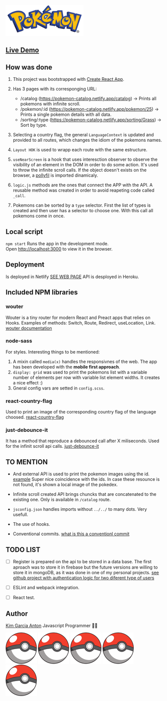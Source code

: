 <img alt="Magic mashroom"
    src="https://github.com/kimbali/pokemons-app/blob/main/src/images/pokemon-logo.png?raw=true"
    height="100px" />
	
## [Live Demo](https://pokemon-catalog.netlify.app)

## How was done

1. This project was bootstrapped with [Create React App](https://github.com/facebook/create-react-app).

2. Has 3 pages with its corresponging URL:

   - /catalog (https://pokemon-catalog.netlify.app/catalog) -> Prints all pokemons with infinite scroll. 
   - /pokemon/:id (https://pokemon-catalog.netlify.app/pokemon/25) -> Prints a single pokemon details with all data. 
   - /sorting/:type (https://pokemon-catalog.netlify.app/sorting/Grass) -> Sort by type. 

3. Selecting a country flag, the general `LanguageContext` is updated and provided to all routes, which changes the idiom of the pokemons names. 

4. `Layout HOK` is used to wrapp each route with the same estructure.

5. `useNearScreen` is a hook that uses interesction observer to observe the visibility of an element in the DOM in order to do some action. It's used to throw the infinite scroll calls. If the object doesn't exists on the browser, a [pollyfil](https://github.com/w3c/IntersectionObserver/tree/master/polyfill) is imported dinamicaly. 

6. `logic.js` methods are the ones that connect the APP with the API. A reusable method was created in order to avoid reapeting code called `_call`.

7. Pokemons can be sorted by a `type` selector. First the list of types is created and then user has a selector to choose one. With this call all pokemons come in once.  

## Local script 

`npm start`
Runs the app in the development mode.\
Open [http://localhost:3000](http://localhost:3000) to view it in the browser.

## Deployment

Is deployed in Netlify [SEE WEB PAGE](https://pokemon-catalog.netlify.app)
API is desployed in Heroku. 

## Included NPM libraries

### wouter

Wouter is a tiny router for modern React and Preact apps that relies on Hooks.
Examples of methods: Switch, Route, Redirect, useLocation, Link. 
[wouter documentation](https://www.npmjs.com/package/wouter)

### node-sass

For styles. Interesting things to be mentioned: 
1. A mixin called `media(x)` handles the responsivnes of the web. The app has been developed with the **mobile first approach**. 
2. `display: grid` was used to print the pokemons list with a variable number of elements per row with variable list element widths. It creates a nice effect :)
3. Gneral config vars are setted in `config.scss`. 

### react-country-flag

Used to print an image of the corresponding country flag of the language choosed. 
[react-country-flag](https://www.npmjs.com/package/react-country-flag)

### just-debounce-it

It has a method that reproduce a debounced call after X miliseconds. Used for the infinit scroll api calls.
[just-debounce-it](https://www.npmjs.com/package/just-debounce-it)

## TO MENTION

- And external API is used to print the pokemon images using the id. [example](https://pokeres.bastionbot.org/images/pokemon/6.png) Super nice coincidence with the ids. In case these resounce is not found, it's shown a local image of the pokedex. 

- Infinite scroll created API brings chuncks that are concatenated to the existing one. Only is available in `/catalog` route. 

- `jsconfig.json` handles imports without `../../` to many dots. Very usefull. 

- The use of hooks. 

- Conventional commits. [what is this a conventionl commit](https://www.conventionalcommits.org/en/v1.0.0/)

## TODO LIST

- [ ] Register is prepared on the api to be stored in a data base. The first aproach was to store it in firebase but the future versions are willing to store it in mongoDB, as it was done in one of my personal projects. [see github project with authentication logic for two diferent type of users](https://github.com/kimbali/hostess1.0/tree/main/hostess-api)

- [ ] ESLint and webpack integration.

- [ ] React test.  


## Author
[Kim Garcia Anton](https://github.com/kimbali)
Javascript Programmer 👩‍💻 


<img alt="Magic mashroom"
    src="https://github.com/kimbali/pokemons-app/blob/main/src/images/pokedex.png?raw=true"
    height="100px" /> 
<img alt="Magic mashroom"
    src="https://github.com/kimbali/pokemons-app/blob/main/src/images/pokedex.png?raw=true"
    height="100px" />
<img alt="Magic mashroom"
    src="https://github.com/kimbali/pokemons-app/blob/main/src/images/pokedex.png?raw=true"
    height="100px" />
<img alt="Magic mashroom"
    src="https://github.com/kimbali/pokemons-app/blob/main/src/images/pokedex.png?raw=true"
    height="100px" />
<img alt="Magic mashroom"
    src="https://github.com/kimbali/pokemons-app/blob/main/src/images/pokedex.png?raw=true"
    height="100px" />



